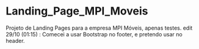 # Landing_Page_MPI_Moveis
Projeto de Landing Pages para a empresa MPI Móveis, apenas testes.
edit 29/10 (01:15) : Comecei a usar Bootstrap no footer, e pretendo usar no header.
